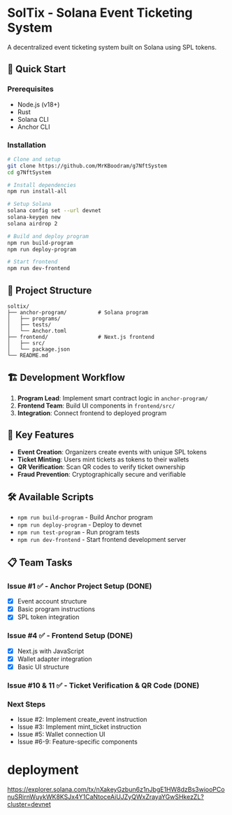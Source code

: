 # SolTix - Solana Event Ticketing System

A decentralized event ticketing system built on Solana using SPL tokens.

## 🚀 Quick Start

### Prerequisites

- Node.js (v18+)
- Rust
- Solana CLI
- Anchor CLI

### Installation

```bash
# Clone and setup
git clone https://github.com/MrKBoodram/g7NftSystem
cd g7NftSystem

# Install dependencies
npm run install-all

# Setup Solana
solana config set --url devnet
solana-keygen new
solana airdrop 2

# Build and deploy program
npm run build-program
npm run deploy-program

# Start frontend
npm run dev-frontend
```

## 📁 Project Structure

```
soltix/
├── anchor-program/          # Solana program
│   ├── programs/
│   ├── tests/
│   └── Anchor.toml
├── frontend/                # Next.js frontend
│   ├── src/
│   └── package.json
└── README.md
```

## 🏗️ Development Workflow

1. **Program Lead**: Implement smart contract logic in `anchor-program/`
2. **Frontend Team**: Build UI components in `frontend/src/`
3. **Integration**: Connect frontend to deployed program

## 🎯 Key Features

- **Event Creation**: Organizers create events with unique SPL tokens
- **Ticket Minting**: Users mint tickets as tokens to their wallets
- **QR Verification**: Scan QR codes to verify ticket ownership
- **Fraud Prevention**: Cryptographically secure and verifiable

## 🛠️ Available Scripts

- `npm run build-program` - Build Anchor program
- `npm run deploy-program` - Deploy to devnet
- `npm run test-program` - Run program tests
- `npm run dev-frontend` - Start frontend development server

## 📋 Team Tasks

### Issue #1 ✅ - Anchor Project Setup (DONE)

- [x] Event account structure
- [x] Basic program instructions
- [x] SPL token integration

### Issue #4 ✅ - Frontend Setup (DONE)

- [x] Next.js with JavaScript
- [x] Wallet adapter integration
- [x] Basic UI structure

### Issue #10 & 11 ✅ - Ticket Verification & QR Code (DONE)

### Next Steps

- Issue #2: Implement create_event instruction
- Issue #3: Implement mint_ticket instruction
- Issue #5: Wallet connection UI
- Issue #6-9: Feature-specific components

# deployment
https://explorer.solana.com/tx/nXakeyGzbun6z1nJbgE1HW8dzBs3wiooPConuSRirnWuykWK8KSJx4Y1CaNtoceAiUJZyQWxZrayaYGwSHkezZL?cluster=devnet